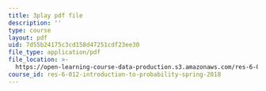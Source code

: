 ```yaml
---
title: 3play pdf file
description: ''
type: course
layout: pdf
uid: 7d55b24175c3cd158d47251cdf23ee30
file_type: application/pdf
file_location: >-
  https://open-learning-course-data-production.s3.amazonaws.com/res-6-012-introduction-to-probability-spring-2018/7d55b24175c3cd158d47251cdf23ee30_GARQ31BrKQA.pdf
course_id: res-6-012-introduction-to-probability-spring-2018
---
```

